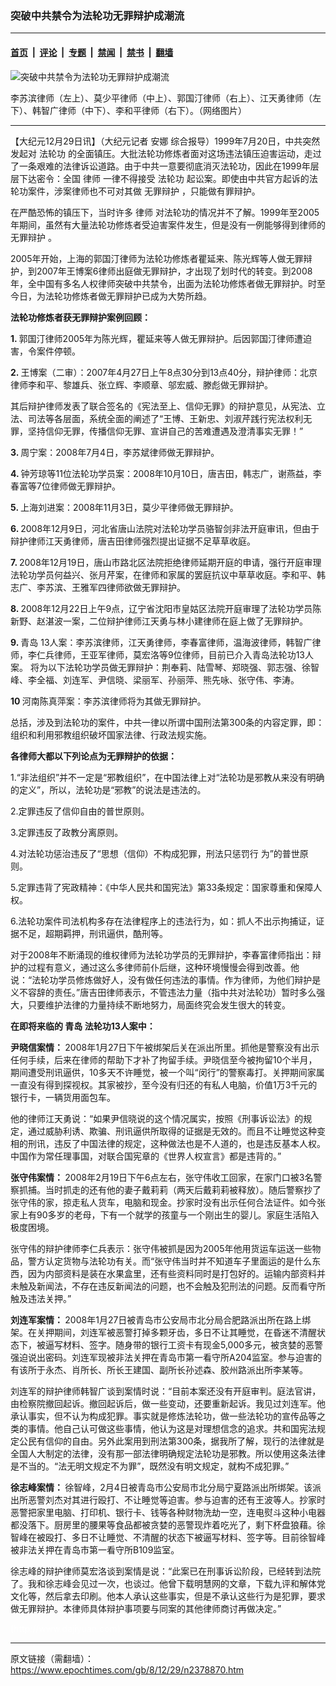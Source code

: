### 突破中共禁令为法轮功无罪辩护成潮流

---

#### [首页](../../../..?n2378870) &nbsp;|&nbsp; [评论](../../../../../epoch-comment?n2378870) &nbsp;|&nbsp; [专题](../../../../../epoch-special?n2378870) &nbsp;|&nbsp; [禁闻](../../../../../epoch-news?n2378870) &nbsp;|&nbsp; [禁书](../../../../../books?n2378870) &nbsp;|&nbsp; [翻墙](https://github.com/gfw-breaker/nogfw/blob/master/README.md?n2378870)


<div><img alt="突破中共禁令为法轮功无罪辩护成潮流" class="attachment-djy_600_400 size-djy_600_400 wp-post-image" src="https://i.epochtimes.com/assets/uploads/2008/12/812290527121915-600x400.jpg"/>
<div class="caption">
 <p>
  李苏滨律师（左上）、莫少平律师（中上）、郭国汀律师（右上）、江天勇律师（左下）、韩智广律师（中下）、李和平律师（右下）。（网络图片）
 </p>
</div></div><hr/><div class="post_content" id="artbody" itemprop="articleBody">
 <!-- article content begin -->
 <p>
  【大纪元12月29日讯】（大纪元记者
  <ok href="https://www.epochtimes.com/gb/tag/%E5%AE%89%E5%A8%9C.html">
   安娜
  </ok>
  综合报导）1999年7月20日，中共突然发起对
  <ok href="https://www.epochtimes.com/gb/tag/%E6%B3%95%E8%BD%AE%E5%8A%9F.html">
   法轮功
  </ok>
  的全面镇压。大批法轮功修炼者面对这场违法镇压迫害运动，走过了一条艰难的法律诉讼道路。由于中共一意要彻底消灭法轮功，因此在1999年层层下达密令：全国
  <ok href="https://www.epochtimes.com/gb/tag/%E5%BE%8B%E5%B8%88.html">
   律师
  </ok>
  一律不得接受
  <ok href="https://www.epochtimes.com/gb/tag/%E6%B3%95%E8%BD%AE%E5%8A%9F.html">
   法轮功
  </ok>
  起讼案。即使由中共官方起诉的法轮功案件，涉案律师也不可对其做
  <ok href="https://www.epochtimes.com/gb/tag/%E6%97%A0%E7%BD%AA%E8%BE%A9%E6%8A%A4.html">
   无罪辩护
  </ok>
  ，只能做有罪辩护。
 </p>
 <p>
  在严酷恐怖的镇压下，当时许多
  <ok href="https://www.epochtimes.com/gb/tag/%E5%BE%8B%E5%B8%88.html">
   律师
  </ok>
  对法轮功的情况并不了解。1999年至2005年期间，虽然有大量法轮功修炼者受迫害案件发生，但是没有一例能够得到律师的
  <ok href="https://www.epochtimes.com/gb/tag/%E6%97%A0%E7%BD%AA%E8%BE%A9%E6%8A%A4.html">
   无罪辩护
  </ok>
  。
 </p>
 <p>
  2005年开始，上海的郭国汀律师为法轮功修炼者瞿延来、陈光辉等人做无罪辩护，到2007年王博案6律师出庭做无罪辩护，才出现了划时代的转变。到2008年，全中国有多名人权律师突破中共禁令，出面为法轮功修炼者做无罪辩护。时至今日，为法轮功修炼者做无罪辩护已成为大势所趋。
 </p>
 <p>
  <b>
   法轮功修炼者获无罪辩护案例回顾：
  </b>
 </p>
 <p>
  <b>
   1.
  </b>
  郭国汀律师2005年为陈光辉，瞿延来等人做无罪辩护。后因郭国汀律师遭迫害，令案件停顿。
 </p>
 <p>
  <b>
   2.
  </b>
  王博案（二审）：2007年4月27日上午8点30分到13点40分，辩护律师：北京律师李和平、黎雄兵、张立辉、李顺章、邬宏威、滕彪做无罪辩护。
 </p>
 <p>
  其后辩护律师发表了联合签名的《宪法至上、信仰无罪》的辩护意见，从宪法、立法、司法等各层面，系统全面的阐述了“王博、王新忠、刘淑芹践行宪法权利无罪，坚持信仰无罪，传播信仰无罪、宣讲自己的苦难遭遇及澄清事实无罪！”
 </p>
 <p>
  <b>
   3.
  </b>
  周宁案：2008年7月4日，李苏斌律师做无罪辩护。
 </p>
 <p>
  <b>
   4.
  </b>
  钟芳琼等11位法轮功学员案：2008年10月10日，唐吉田，韩志广，谢燕益，李春富等7位律师做无罪辩护。
 </p>
 <p>
  <b>
   5.
  </b>
  上海刘进案：2008年11月3日，莫少平律师做无罪辩护。
 </p>
 <p>
  <b>
   6.
  </b>
  2008年12月9日，河北省唐山法院对法轮功学员骆智剑非法开庭审讯，但由于辩护律师江天勇律师，唐吉田律师强烈提出证据不足草草收庭。
 </p>
 <p>
  <b>
   7.
  </b>
  2008年12月19日，唐山市路北区法院拒绝律师延期开庭的申请，强行开庭审理法轮功学员何益兴、张月芹案，在律师和家属的罢庭抗议中草草收庭。李和平、韩志广、李苏滨、王雅军四律师欲做无罪辩护。
 </p>
 <p>
  <b>
   8.
  </b>
  2008年12月22日上午9点，辽宁省沈阳市皇姑区法院开庭审理了法轮功学员陈新野、赵湛波一案，二位辩护律师江天勇与林小建律师在庭上做了无罪辩护。
 </p>
 <p>
  <b>
   9.
  </b>
  <ok href="https://www.epochtimes.com/gb/tag/%E9%9D%92%E5%B2%9B.html">
   青岛
  </ok>
  13人案：李苏滨律师，江天勇律师，李春富律师，温海波律师，韩智广律师，李仁兵律师，王亚军律师，莫宏洛等9位律师，目前已介入青岛法轮功13人案。 将为以下法轮功学员做无罪辩护：荆奉莉、陆雪琴、郑晓强、郭志强、徐智峰、李全福、刘连军、尹信晓、梁丽军、孙丽萍、熊先咏、张守伟、李涛。
 </p>
 <p>
  <b>
   10
  </b>
  河南陈真萍案：李苏滨律师将为其做无罪辩护。
 </p>
 <p>
  总括，涉及到法轮功的案件，中共一律以所谓中国刑法第300条的内容定罪，即：组织和利用邪教组织破坏国家法律、行政法规实施。
 </p>
 <p>
  <b>
   各律师大都以下列论点为无罪辩护的依据：
  </b>
 </p>
 <p>
  1.“非法组织”并不一定是“邪教组织”，在中国法律上对“法轮功是邪教从来没有明确的定义”，所以，法轮功是“邪教”的说法是违法的。
 </p>
 <p>
  2.定罪违反了信仰自由的普世原则。
 </p>
 <p>
  3.定罪违反了政教分离原则。
 </p>
 <p>
  4.对法轮功惩治违反了“思想（信仰）不构成犯罪，刑法只惩罚行 为”的普世原则。
 </p>
 <p>
  5.定罪违背了宪政精神：《中华人民共和国宪法》第33条规定：国家尊重和保障人权。
 </p>
 <p>
  6.法轮功案件司法机构多存在法律程序上的违法行为，如：抓人不出示拘捕证，证据不足，超期羁押，刑讯逼供，酷刑等。
 </p>
 <p>
  对于2008年不断涌现的维权律师为法轮功学员的无罪辩护，李春富律师指出：辩护的过程有意义，通过这么多律师前仆后继，这种环境慢慢会得到改善。他说：“法轮功学员修炼做好人，没有做任何违法的事情。作为律师，为他们辩护是义不容辞的责任。”唐吉田律师表示，不管违法力量（指中共对法轮功）暂时多么强大，只要维护法律的力量持续不断地努力，局面终究会发生很大的转变。
 </p>
 <p>
  <b>
   在即将来临的
   <ok href="https://www.epochtimes.com/gb/tag/%E9%9D%92%E5%B2%9B.html">
    青岛
   </ok>
   法轮功13人案中：
  </b>
 </p>
 <p>
  <b>
   尹晓信案情：
  </b>
  2008年1月27日下午被绑架后关在派出所里。抓他是警察没有出示任何手续，后来在律师的帮助下才补了拘留手续。尹晓信至今被拘留10个半月，期间遭受刑讯逼供，10多天不许睡觉，被一个叫“闵行”的警察毒打。关押期间家属一直没有得到探视权。其家被抄，至今没有归还的有私人电脑，价值1万3千元的银行卡，一辆货用面包车。
 </p>
 <p>
  他的律师江天勇说：“如果尹信晓说的这个情况属实，按照《刑事诉讼法》的规定，通过威胁利诱、欺骗、刑讯逼供所取得的证据是无效的。而且不让睡觉这种变相的刑讯，违反了中国法律的规定，这种做法也是不人道的，也是违反基本人权。中国作为常任理事国，对联合国宪章的《世界人权宣言》都是违背的。”
 </p>
 <p>
  <b>
   张守伟案情：
  </b>
  2008年2月19日下午6点左右，张守伟收工回家，在家门口被3名警察抓捕。当时抓走的还有他的妻子戴莉莉（两天后戴莉莉被释放）。随后警察抄了张守伟的家，掠走私人货车，电脑和现金。抄家时没有出示任何合法证件。如今张家上有90多岁的老母，下有一个就学的孩童与一个刚出生的婴儿。家庭生活陷入极度困境。
 </p>
 <p>
  张守伟的辩护律师李仁兵表示：张守伟被抓是因为2005年他用货运车运送一些物品，警方认定货物与法轮功有关。而“张守伟当时并不知道车子里面运的是什么东西，因为内部资料是装在水果盒里，还有些资料同时是打包好的。运输内部资料并未触及新闻法，不存在违反新闻法的问题，也不会触及犯刑法的问题。反而看守所触及违法关押。”
 </p>
 <p>
  <b>
   刘连军案情：
  </b>
  2008年1月27日被青岛市公安局市北分局合肥路派出所在路上绑架。在关押期间，刘连军被恶警打掉多颗牙齿，多日不让其睡觉，在昏迷不清醒状态下，被逼写材料、签字。随身带的银行工资卡有现金5,000多元，被贪婪的恶警强迫说出密码。刘连军现被非法关押在青岛市第一看守所A204监室。参与迫害的有该所于永杰、肖所长、所长王建国、副所长孙述森、胶州路派出所李某等。
 </p>
 <p>
  刘连军的辩护律师韩智广谈到案情时说：“目前本案还没有开庭审判。庭法官讲，由检察院撤回起诉。撤回起诉后，做一些变动，还要重新起诉。我见过刘连军。他承认事实，但不认为构成犯罪。事实就是修炼法轮功，做一些法轮功的宣传品等之类的事情。他自己认可做这些事情，他认为这是对理想信念的追求。共和国宪法规定公民有信仰的自由。另外此案用到刑法第300条，据我所了解，现行的法律就是全国人大制定的法律，没有那一部法律明确规定法轮功是邪教。所以使用这条法律是不当的。“法无明文规定不为罪”，既然没有明文规定，就构不成犯罪。”
 </p>
 <p>
  <b>
   徐志峰案情：
  </b>
  徐智峰，2月4日被青岛市公安局市北分局宁夏路派出所绑架。该派出所恶警刘杰对其进行殴打、不让睡觉等迫害。参与迫害的还有王波等人。抄家时恶警把家里电脑、打印机、银行卡、钱等各种财物洗劫一空，连电熨斗这种小电器都没落下。厨房里的腰果等食品都被贪婪的恶警现炸着吃光了，剩下杯盘狼藉。徐智峰在被殴打、多日不让睡觉、不清醒的状态下被逼写材料、签字等。目前徐智峰被非法关押在青岛市第一看守所B109监室。
 </p>
 <p>
  徐志峰的辩护律师莫宏洛谈到案情是说：“此案已在刑事诉讼阶段，已经转到法院了。我和徐志峰会见过一次，也谈过。他曾下载明慧网的文章，下载九评和解体党文化等，然后拿去印刷。他本人承认这些事实，但是不承认这些行为是犯罪，要求做无罪辩护。本律师具体辩护事项要与同案的其他律师商讨再做决定。”
 </p>
 <p>
  <font color="#ffffff">
   (http://www.dajiyuan.com)
  </font>
 </p>
 <!-- article content end -->
 <div id="below_article_ad">
 </div>
</div>


---

原文链接（需翻墙）：https://www.epochtimes.com/gb/8/12/29/n2378870.htm